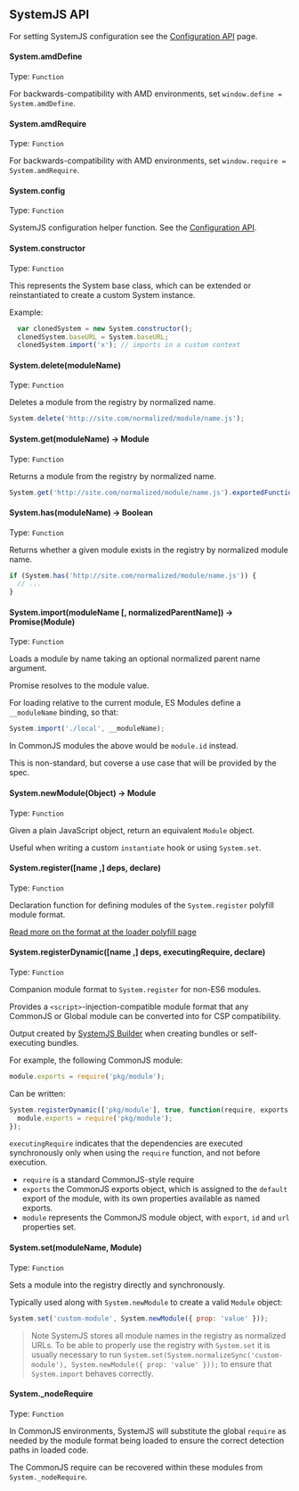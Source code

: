 ## SystemJS API

For setting SystemJS configuration see the [Configuration API](config-api.md) page.

#### System.amdDefine
Type: `Function`

For backwards-compatibility with AMD environments, set `window.define = System.amdDefine`.

#### System.amdRequire
Type: `Function`

For backwards-compatibility with AMD environments, set `window.require = System.amdRequire`.

#### System.config
Type: `Function`

SystemJS configuration helper function. See the [Configuration API](config-api.md).

#### System.constructor
Type: `Function`

This represents the System base class, which can be extended or reinstantiated to create a custom System instance.

Example:

```javascript
  var clonedSystem = new System.constructor();
  clonedSystem.baseURL = System.baseURL;
  clonedSystem.import('x'); // imports in a custom context
```

#### System.delete(moduleName)
Type: `Function`

Deletes a module from the registry by normalized name.

```javascript
System.delete('http://site.com/normalized/module/name.js');
```

#### System.get(moduleName) -> Module
Type: `Function`

Returns a module from the registry by normalized name.

```javascript
System.get('http://site.com/normalized/module/name.js').exportedFunction();
```

#### System.has(moduleName) -> Boolean
Type: `Function`

Returns whether a given module exists in the registry by normalized module name.

```javascript
if (System.has('http://site.com/normalized/module/name.js')) {
  // ...
}
```

#### System.import(moduleName [, normalizedParentName]) -> Promise(Module)
Type: `Function`

Loads a module by name taking an optional normalized parent name argument.

Promise resolves to the module value.

For loading relative to the current module, ES Modules define a `__moduleName` binding, so that:

```javascript
System.import('./local', __moduleName);
```

In CommonJS modules the above would be `module.id` instead.

This is non-standard, but coverse a use case that will be provided by the spec.

#### System.newModule(Object) -> Module
Type: `Function`

Given a plain JavaScript object, return an equivalent `Module` object.

Useful when writing a custom `instantiate` hook or using `System.set`.

#### System.register([name ,] deps, declare)
Type: `Function`

Declaration function for defining modules of the `System.register` polyfill module format.

[Read more on the format at the loader polyfill page](https://github.com/ModuleLoader/es6-module-loader/blob/v0.17.0/docs/system-register.md)

#### System.registerDynamic([name ,] deps, executingRequire, declare)
Type: `Function`

Companion module format to `System.register` for non-ES6 modules.

Provides a `<script>`-injection-compatible module format that any CommonJS or Global module can be converted into for CSP compatibility.

Output created by [SystemJS Builder](https://github.com/systemjs/builder) when creating bundles or self-executing bundles.

For example, the following CommonJS module:

```javascript
module.exports = require('pkg/module');
```

Can be written:

```javascript
System.registerDynamic(['pkg/module'], true, function(require, exports, module) {
  module.exports = require('pkg/module');
});
```

`executingRequire` indicates that the dependencies are executed synchronously only when using the `require` function, and not before execution.

* `require` is a standard CommonJS-style require
* `exports` the CommonJS exports object, which is assigned to the `default` export of the module, with its own properties available as named exports.
* `module` represents the CommonJS module object, with `export`, `id` and `url` properties set.

#### System.set(moduleName, Module)
Type: `Function`

Sets a module into the registry directly and synchronously.

Typically used along with `System.newModule` to create a valid `Module` object:

```javascript
System.set('custom-module', System.newModule({ prop: 'value' }));
```

> Note SystemJS stores all module names in the registry as normalized URLs. To be able to properly use the registry with `System.set` it is usually necessary to run `System.set(System.normalizeSync('custom-module'), System.newModule({ prop: 'value' }));` to ensure that `System.import` behaves correctly.

#### System._nodeRequire
Type: `Function`

In CommonJS environments, SystemJS will substitute the global `require` as needed by the module format being loaded to ensure
the correct detection paths in loaded code.

The CommonJS require can be recovered within these modules from `System._nodeRequire`.

